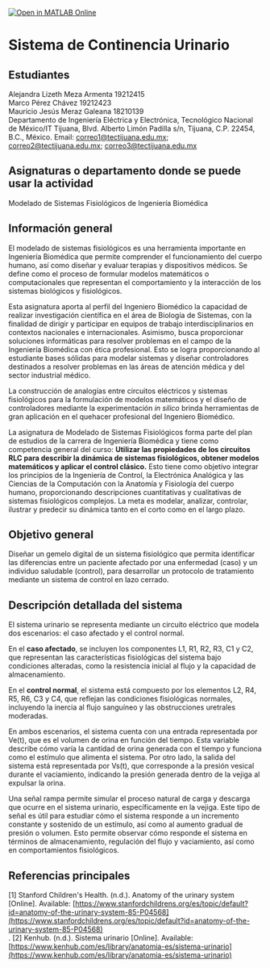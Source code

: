 [![Open in MATLAB Online](https://www.mathworks.com/images/responsive/global/open-in-matlab-online.svg)](https://matlab.mathworks.com/open/github/v1?repo=Detsro/Sistema-Urinarioo)




# Sistema de Continencia Urinario

## Estudiantes
Alejandra Lizeth Meza Armenta 19212415  
Marco Pérez Chávez 19212423  
Mauricio Jesús Meraz Galeana 18210139  
Departamento de Ingeniería Eléctrica y Electrónica, Tecnológico Nacional de México/IT Tijuana, Blvd. Alberto Limón Padilla s/n, Tijuana, C.P. 22454, B.C., México. Email: correo1@tectijuana.edu.mx; correo2@tectijuana.edu.mx; correo3@tectijuana.edu.mx

## Asignaturas o departamento donde se puede usar la actividad
Modelado de Sistemas Fisiológicos de Ingeniería Biomédica

## Información general
El modelado de sistemas fisiológicos es una herramienta importante en Ingeniería Biomédica que permite comprender el funcionamiento del cuerpo humano, así como diseñar y evaluar terapias y dispositivos médicos. Se define como el proceso de formular modelos matemáticos o computacionales que representan el comportamiento y la interacción de los sistemas biológicos y fisiológicos.  

Esta asignatura aporta al perfil del Ingeniero Biomédico la capacidad de realizar investigación científica en el área de Biología de Sistemas, con la finalidad de dirigir y participar en equipos de trabajo interdisciplinarios en contextos nacionales e internacionales. Asimismo, busca proporcionar soluciones informáticas para resolver problemas en el campo de la Ingeniería Biomédica con ética profesional. Esto se logra proporcionando al estudiante bases sólidas para modelar sistemas y diseñar controladores destinados a resolver problemas en las áreas de atención médica y del sector industrial médico.  

La construcción de analogías entre circuitos eléctricos y sistemas fisiológicos para la formulación de modelos matemáticos y el diseño de controladores mediante la experimentación *in silico* brinda herramientas de gran aplicación en el quehacer profesional del Ingeniero Biomédico.  

La asignatura de Modelado de Sistemas Fisiológicos forma parte del plan de estudios de la carrera de Ingeniería Biomédica y tiene como competencia general del curso: **Utilizar las propiedades de los circuitos RLC para describir la dinámica de sistemas fisiológicos, obtener modelos matemáticos y aplicar el control clásico.** Esto tiene como objetivo integrar los principios de la Ingeniería de Control, la Electrónica Analógica y las Ciencias de la Computación con la Anatomía y Fisiología del cuerpo humano, proporcionando descripciones cuantitativas y cualitativas de sistemas fisiológicos complejos. La meta es modelar, analizar, controlar, ilustrar y predecir su dinámica tanto en el corto como en el largo plazo.

## Objetivo general
Diseñar un gemelo digital de un sistema fisiológico que permita identificar las diferencias entre un paciente afectado por una enfermedad (caso) y un individuo saludable (control), para desarrollar un protocolo de tratamiento mediante un sistema de control en lazo cerrado.

## Descripción detallada del sistema
El sistema urinario se representa mediante un circuito eléctrico que modela dos escenarios: el caso afectado y el control normal.  

En el **caso afectado**, se incluyen los componentes L1, R1, R2, R3, C1 y C2, que representan las características fisiológicas del sistema bajo condiciones alteradas, como la resistencia inicial al flujo y la capacidad de almacenamiento.  

En el **control normal**, el sistema está compuesto por los elementos L2, R4, R5, R6, C3 y C4, que reflejan las condiciones fisiológicas normales, incluyendo la inercia al flujo sanguíneo y las obstrucciones uretrales moderadas.  

En ambos escenarios, el sistema cuenta con una entrada representada por Ve(t), que es el volumen de orina en función del tiempo. Esta variable describe cómo varía la cantidad de orina generada con el tiempo y funciona como el estímulo que alimenta el sistema. Por otro lado, la salida del sistema está representada por Vs(t), que corresponde a la presión vesical durante el vaciamiento, indicando la presión generada dentro de la vejiga al expulsar la orina.  

Una señal rampa permite simular el proceso natural de carga y descarga que ocurre en el sistema urinario, específicamente en la vejiga. Este tipo de señal es útil para estudiar cómo el sistema responde a un incremento constante y sostenido de un estímulo, así como al aumento gradual de presión o volumen. Esto permite observar cómo responde el sistema en términos de almacenamiento, regulación del flujo y vaciamiento, así como en comportamientos fisiológicos.

## Referencias principales

[1] Stanford Children's Health. (n.d.). Anatomy of the urinary system [Online]. Available: [https://www.stanfordchildrens.org/es/topic/default?id=anatomy-of-the-urinary-system-85-P04568](https://www.stanfordchildrens.org/es/topic/default?id=anatomy-of-the-urinary-system-85-P04568)  
.
[2] Kenhub. (n.d.). Sistema urinario [Online]. Available: [https://www.kenhub.com/es/library/anatomia-es/sistema-urinario](https://www.kenhub.com/es/library/anatomia-es/sistema-urinario)




